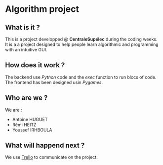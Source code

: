 # Algorithm project

## What is it ?
This is a project developped @ **CentraleSupélec** during the coding weeks. It is a a project designed to help people learn algorithmic and programming with an intuitive GUI.

## How does it work ?
The backend use *Python* code and the *exec* function to run blocs of code.
The frontend has been designed usin *Pygames*.

## Who are we ?
We are :
- Antoine HUGUET
- Rémi HEITZ
- Youssef IRHBOULA

## What will happend next ?

We use [Trello](https://trello.com/b/DLjSTZcU/projetalgo) to communicate on the project.